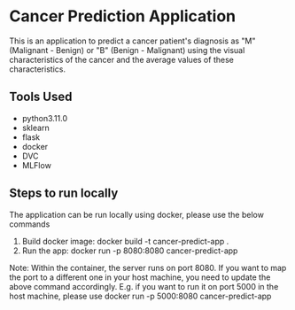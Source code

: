 # Cancer Prediction Application
This is an application to predict a cancer patient's diagnosis as "M" (Malignant - Benign) or "B" (Benign - Malignant) using the visual characteristics of the cancer and the average values of these characteristics.

## Tools Used
- python3.11.0
- sklearn
- flask
- docker
- DVC
- MLFlow

## Steps to run locally
The application can be run locally using docker, please use the below commands
1. Build docker image:
    docker build -t cancer-predict-app .
2. Run the app:
    docker run -p 8080:8080 cancer-predict-app

Note: Within the container, the server runs on port 8080. If you want to map the port to a different one in your host machine, you need to update the above command accordingly. 
E.g. if you want to run it on port 5000 in the host machine, please use docker run -p 5000:8080 cancer-predict-app
